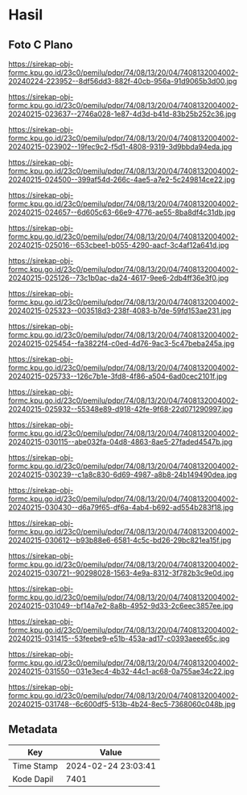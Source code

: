 # Hasil

## Foto C Plano

https://sirekap-obj-formc.kpu.go.id/23c0/pemilu/pdpr/74/08/13/20/04/7408132004002-20240224-223952--8df56dd3-882f-40cb-956a-91d9065b3d00.jpg

https://sirekap-obj-formc.kpu.go.id/23c0/pemilu/pdpr/74/08/13/20/04/7408132004002-20240215-023637--2746a028-1e87-4d3d-b41d-83b25b252c36.jpg

https://sirekap-obj-formc.kpu.go.id/23c0/pemilu/pdpr/74/08/13/20/04/7408132004002-20240215-023902--19fec9c2-f5d1-4808-9319-3d9bbda94eda.jpg

https://sirekap-obj-formc.kpu.go.id/23c0/pemilu/pdpr/74/08/13/20/04/7408132004002-20240215-024500--399af54d-266c-4ae5-a7e2-5c249814ce22.jpg

https://sirekap-obj-formc.kpu.go.id/23c0/pemilu/pdpr/74/08/13/20/04/7408132004002-20240215-024657--6d605c63-66e9-4776-ae55-8ba8df4c31db.jpg

https://sirekap-obj-formc.kpu.go.id/23c0/pemilu/pdpr/74/08/13/20/04/7408132004002-20240215-025016--653cbee1-b055-4290-aacf-3c4af12a641d.jpg

https://sirekap-obj-formc.kpu.go.id/23c0/pemilu/pdpr/74/08/13/20/04/7408132004002-20240215-025126--73c1b0ac-da24-4617-9ee6-2db4ff36e3f0.jpg

https://sirekap-obj-formc.kpu.go.id/23c0/pemilu/pdpr/74/08/13/20/04/7408132004002-20240215-025323--003518d3-238f-4083-b7de-59fd153ae231.jpg

https://sirekap-obj-formc.kpu.go.id/23c0/pemilu/pdpr/74/08/13/20/04/7408132004002-20240215-025454--fa3822f4-c0ed-4d76-9ac3-5c47beba245a.jpg

https://sirekap-obj-formc.kpu.go.id/23c0/pemilu/pdpr/74/08/13/20/04/7408132004002-20240215-025733--126c7b1e-3fd8-4f86-a504-6ad0cec2101f.jpg

https://sirekap-obj-formc.kpu.go.id/23c0/pemilu/pdpr/74/08/13/20/04/7408132004002-20240215-025932--55348e89-d918-42fe-9f68-22d071290997.jpg

https://sirekap-obj-formc.kpu.go.id/23c0/pemilu/pdpr/74/08/13/20/04/7408132004002-20240215-030115--abe032fa-04d8-4863-8ae5-27faded4547b.jpg

https://sirekap-obj-formc.kpu.go.id/23c0/pemilu/pdpr/74/08/13/20/04/7408132004002-20240215-030239--c1a8c830-6d69-4987-a8b8-24b149490dea.jpg

https://sirekap-obj-formc.kpu.go.id/23c0/pemilu/pdpr/74/08/13/20/04/7408132004002-20240215-030430--d6a79f65-df6a-4ab4-b692-ad554b283f18.jpg

https://sirekap-obj-formc.kpu.go.id/23c0/pemilu/pdpr/74/08/13/20/04/7408132004002-20240215-030612--b93b88e6-6581-4c5c-bd26-29bc821ea15f.jpg

https://sirekap-obj-formc.kpu.go.id/23c0/pemilu/pdpr/74/08/13/20/04/7408132004002-20240215-030721--90298028-1563-4e9a-8312-3f782b3c9e0d.jpg

https://sirekap-obj-formc.kpu.go.id/23c0/pemilu/pdpr/74/08/13/20/04/7408132004002-20240215-031049--bf14a7e2-8a8b-4952-9d33-2c6eec3857ee.jpg

https://sirekap-obj-formc.kpu.go.id/23c0/pemilu/pdpr/74/08/13/20/04/7408132004002-20240215-031415--53feebe9-e51b-453a-ad17-c0393aeee65c.jpg

https://sirekap-obj-formc.kpu.go.id/23c0/pemilu/pdpr/74/08/13/20/04/7408132004002-20240215-031550--031e3ec4-4b32-44c1-ac68-0a755ae34c22.jpg

https://sirekap-obj-formc.kpu.go.id/23c0/pemilu/pdpr/74/08/13/20/04/7408132004002-20240215-031748--6c600df5-513b-4b24-8ec5-7368060c048b.jpg


## Metadata

| Key        | Value               |
| ---------- | ------------------- |
| Time Stamp | 2024-02-24 23:03:41 |
| Kode Dapil | 7401                |



